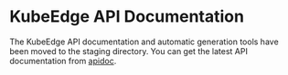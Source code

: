 # KubeEdge API Documentation

The KubeEdge API documentation and automatic generation tools have been moved to the staging directory. You can get the latest API documentation from [apidoc](https://github.com/kubeedge/kubeedge/tree/master/staging/src/github.com/kubeedge/api/apidoc).